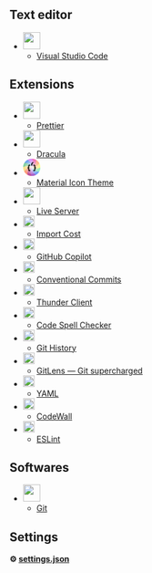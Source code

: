 ## Text editor
- <img src="https://code.visualstudio.com/assets/favicon.ico" height="30px" width="30px">

  - [Visual Studio Code](https://code.visualstudio.com/)

## Extensions
- <img src="https://avatars2.githubusercontent.com/u/25822731?s=400&v=4" height="30px" width="30px">

  - [Prettier](https://marketplace.visualstudio.com/items?itemName=esbenp.prettier-vscode)

- <img src="https://dracula-theme.gallerycdn.vsassets.io/extensions/dracula-theme/theme-dracula/2.24.3/1689457192391/Microsoft.VisualStudio.Services.Icons.Default" height="30px" width="30px">

  - [Dracula](https://marketplace.visualstudio.com/items?itemName=dracula-theme.theme-dracula)

- <img src="https://raw.githubusercontent.com/PKief/vscode-material-icon-theme/master/logo.png" height="30px" width="30px">

  - [Material Icon Theme](https://marketplace.visualstudio.com/items?itemName=PKief.material-icon-theme)
  
- <img src="https://ritwickdey.gallerycdn.vsassets.io/extensions/ritwickdey/liveserver/5.6.1/1555497731217/Microsoft.VisualStudio.Services.Icons.Default" height="30px" width="30px">

  - [Live Server](https://marketplace.visualstudio.com/items?itemName=ritwickdey.LiveServer)

- <img src="https://wix.gallerycdn.vsassets.io/extensions/wix/vscode-import-cost/3.3.0/1649579526643/Microsoft.VisualStudio.Services.Icons.Default" height="20px" width="20px">

  - [Import Cost](https://marketplace.visualstudio.com/items?itemName=wix.vscode-import-cost)

- <img src="https://github.gallerycdn.vsassets.io/extensions/github/copilot/1.27.6094/1654591759272/Microsoft.VisualStudio.Services.Icons.Default" height="20px" width="20px">

  - [GitHub Copilot](https://marketplace.visualstudio.com/items?itemName=GitHub.copilot)

- <img src="https://vivaxy.gallerycdn.vsassets.io/extensions/vivaxy/vscode-conventional-commits/1.24.2/1661220436120/Microsoft.VisualStudio.Services.Icons.Default" height="20px" width="20px">
 
  - [Conventional Commits](https://marketplace.visualstudio.com/items?itemName=vivaxy.vscode-conventional-commits)
 
- <img src="https://rangav.gallerycdn.vsassets.io/extensions/rangav/vscode-thunder-client/2.3.0/1672941460424/Microsoft.VisualStudio.Services.Icons.Default" height="20px" width="20px">
 
  - [Thunder Client](https://marketplace.visualstudio.com/items?itemName=rangav.vscode-thunder-client)

- <img src="https://streetsidesoftware.gallerycdn.vsassets.io/extensions/streetsidesoftware/code-spell-checker/2.16.0/1675324749221/Microsoft.VisualStudio.Services.Icons.Default" height="20px" width="20px">
 
  - [Code Spell Checker](https://marketplace.visualstudio.com/items?itemName=streetsidesoftware.code-spell-checker)
  
- <img src="https://donjayamanne.gallerycdn.vsassets.io/extensions/donjayamanne/githistory/0.6.20/1678008598739/Microsoft.VisualStudio.Services.Icons.Default" height="20px" width="20px">
 
  - [Git History](https://marketplace.visualstudio.com/items?itemName=donjayamanne.githistory)
  
- <img src="https://eamodio.gallerycdn.vsassets.io/extensions/eamodio/gitlens/2023.3.1104/1678525825830/Microsoft.VisualStudio.Services.Icons.Default" height="20px" width="20px">
 
  - [GitLens — Git supercharged](https://marketplace.visualstudio.com/items?itemName=eamodio.gitlens)
  
- <img src="https://redhat.gallerycdn.vsassets.io/extensions/redhat/vscode-yaml/1.12.1/1678274282333/Microsoft.VisualStudio.Services.Icons.Default" height="20px" width="20px">
 
  - [YAML](https://marketplace.visualstudio.com/items?itemName=redhat.vscode-yaml)
  
- <img src="https://cdn.vsassets.io/v/M218_20230313.7/_content/Header/default_icon_128.png" height="20px" width="20px">
 
  - [CodeWall](https://marketplace.visualstudio.com/items?itemName=dbaeumer.vscode-eslint)
  
- <img src="https://dbaeumer.gallerycdn.vsassets.io/extensions/dbaeumer/vscode-eslint/2.4.1/1683874250603/Microsoft.VisualStudio.Services.Icons.Default" height="20px" width="20px">
 
  - [ESLint](https://marketplace.visualstudio.com/items?itemName=abhinavk99.codewall)

## Softwares
- <img src="https://avatars3.githubusercontent.com/u/18133?s=200&v=4" height="30px" width="30px">

  - [Git](https://git-scm.com/)

## Settings
**:gear: [settings.json](settings.json)**
